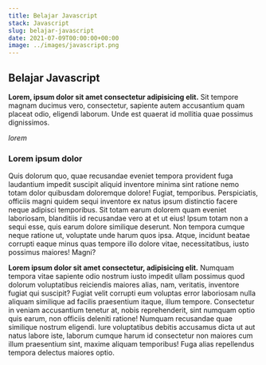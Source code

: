 ```yaml
---
title: Belajar Javascript
stack: Javascript
slug: belajar-javascript
date: 2021-07-09T00:00:00+00:00
image: ../images/javascript.png
---
```


## Belajar Javascript

**Lorem, ipsum dolor sit amet consectetur adipisicing elit.** Sit tempore magnam ducimus vero, consectetur, sapiente autem accusantium quam placeat odio, eligendi laborum. Unde est quaerat id mollitia quae possimus dignissimos.

*lorem*

### Lorem ipsum dolor

Quis dolorum quo, quae recusandae eveniet tempora provident fuga laudantium impedit suscipit aliquid inventore minima sint ratione nemo totam dolor quibusdam doloremque dolore! Fugiat, temporibus. Perspiciatis, officiis magni quidem sequi inventore ex natus ipsum distinctio facere neque adipisci temporibus. Sit totam earum dolorem quam eveniet laboriosam, blanditiis id recusandae vero at et ut eius! Ipsum totam non a sequi esse, quis earum dolore similique deserunt. Non tempora cumque neque ratione ut, voluptate unde harum quos ipsa. Atque, incidunt beatae corrupti eaque minus quas tempore illo dolore vitae, necessitatibus, iusto possimus maiores! Magni?

**Lorem ipsum dolor sit amet consectetur, adipisicing elit.** Numquam tempora vitae sapiente odio nostrum iusto impedit ullam possimus quod dolorum voluptatibus reiciendis maiores alias, nam, veritatis, inventore fugiat qui suscipit? Fugiat velit corrupti eum voluptas error laboriosam nulla aliquam similique ad facilis praesentium itaque, illum tempore. Consectetur in veniam accusantium tenetur at, nobis reprehenderit, sint numquam optio quis earum, non officiis deleniti ratione! Numquam recusandae quae similique nostrum eligendi. Iure voluptatibus debitis accusamus dicta ut aut natus labore iste, laborum cumque harum id consectetur non maiores cum illum praesentium sint, maxime aliquam temporibus! Fuga alias repellendus tempora delectus maiores optio.